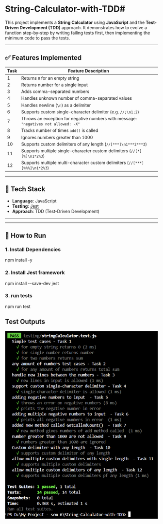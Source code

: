 # String-Calculator-with-TDD#

This project implements a **String Calculator** using **JavaScript** and the **Test-Driven Development (TDD)** approach. It demonstrates how to evolve a function step-by-step by writing failing tests first, then implementing the minimum code to pass the tests.

---

## ✅ Features Implemented

| Task | Feature Description |
|------|---------------------|
| 1    | Returns `0` for an empty string |
| 2    | Returns number for a single input |
| 3    | Adds comma-separated numbers |
| 4    | Handles unknown number of comma-separated values |
| 5    | Handles newline (`\n`) as a delimiter |
| 6    | Supports custom single-character delimiter (e.g. `//;\n1;2`) |
| 7    | Throws an exception for negative numbers with message: `"negatives not allowed: -X"` |
| 8    | Tracks number of times `add()` is called |
| 9    | Ignores numbers greater than 1000 |
| 10   | Supports custom delimiters of any length (`//[***]\n1***2***3`) |
| 11   | Supports multiple single-character custom delimiters (`//[*][%]\n1*2%3`) |
| 12   | Supports multiple multi-character custom delimiters (`//[***][%%%]\n1*2%3`) |

---

## 🧪 Tech Stack

- **Language**: JavaScript
- **Testing**: [Jest](https://jestjs.io/)
- **Approach**: TDD (Test-Driven Development)

---

---

## 🚀 How to Run

### 1. Install Dependencies

npm install -y

### 2. Install Jest framework

npm install --save-dev jest

### 3. run tests
npm run test


##  Test Outputs

![test-outputs](./screen-shots/Screenshot%202025-07-05%20173323.png)

